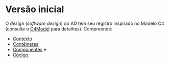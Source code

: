 # Versão inicial 

O _design_ (_software design_) do AD tem seu registro inspirado no Modelo C4 (consulte o [C4Model](https://c4model.com) para detalhes).
Compreende:

- [Contexto](contexto.md)
- [Contêineres](container.md)
- [Componentes](component.md) e
- [Código](codigo.md).
